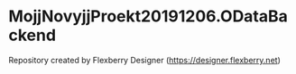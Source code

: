 # MojjNovyjjProekt20191206.ODataBackend
Repository created by Flexberry Designer (https://designer.flexberry.net)

